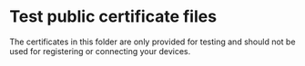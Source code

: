# Test public certificate files

The certificates in this folder are only provided for testing and should not be
used for registering or connecting your devices.
